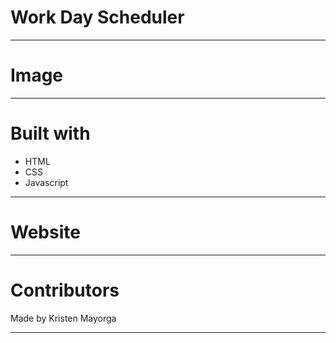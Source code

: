 # Work Day Scheduler 


---


# Image 
___

# Built with 
 * HTML
 * CSS
 * Javascript

---

# Website 



---

# Contributors 

Made by Kristen Mayorga

---



